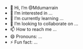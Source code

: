 - 👋 Hi, I’m @Mdumarrain
- 👀 I’m interested in ...
- 🌱 I’m currently learning ...
- 💞️ I’m looking to collaborate on ...
- 📫 How to reach me ...
- 😄 Pronouns: ...
- ⚡ Fun fact: ...

<!---
Mdumarrain/Mdumarrain is a ✨ special ✨ repository because its `README.md` (this file) appears on your GitHub profile.
You can click the Preview link to take a look at your changes.
--->
